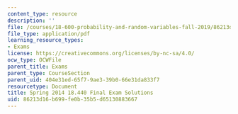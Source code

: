 ```yaml
---
content_type: resource
description: ''
file: /courses/18-600-probability-and-random-variables-fall-2019/86213d16b699fe0b35b5d65130883667_MIT18_600F19_final_2014_soln.pdf
file_type: application/pdf
learning_resource_types:
- Exams
license: https://creativecommons.org/licenses/by-nc-sa/4.0/
ocw_type: OCWFile
parent_title: Exams
parent_type: CourseSection
parent_uid: 404e31ed-65f7-9ae3-39b0-66e31da833f7
resourcetype: Document
title: Spring 2014 18.440 Final Exam Solutions
uid: 86213d16-b699-fe0b-35b5-d65130883667
---
```

